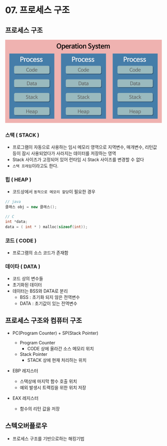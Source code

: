 # 07. 프로세스 구조

## 프로세스 구조

![운영체제의 프로세스 구조](./img/프로세스구조.png)

### 스택 ( STACK )

* 프로그램이 자동으로 사용하는 임시 메모리 영역으로 지역변수, 매개변수, 리턴값 등이 잠시 사용되었다가 사라지는 데이터를 저장하는 영역
* Stack 사이즈가 고정되어 있어 런타임 시 Stack 사이즈를 변경할 수 없다
* `스택 프레임`이라고도 한다.

### 힙 ( HEAP )

* 코드상에서 `동적으로 메모리 할당`이 필요한 경우

```java
// java
클래스 obj = new 클래스();
```

```C
// C
int *data;
data = ( int * ) malloc(sizeof(int));
```

### 코드 ( CODE )

* 프로그램의 소스 코드가 존재함

### 데이타 ( DATA )

* 코드 상의 변수들
* 초기화된 데이터
* 데이터는 BSS와 DATA로 분리
  * BSS : 초기화 되지 않은 전역변수
  * DATA : 초기값이 있는 전역변수

## 프로세스 구조와 컴퓨터 구조

* PC(Program Counter) + SP(Stack Pointer)
  * Program Counter
    * CODE 상에 올라간 소스 메모리 위치
  * Stack Pointer
    * STACK 상에 현재 처리하는 위치

* EBP 레지스터
  * 스택상에 마지막 함수 호출 위치
  * 예외 발생시 트랙킹을 위한 위치 저장

* EAX 레지스터
  * 함수의 리턴 값을 저장

## 스텍오버플로우

* 프로세스 구조를 기반으로하는 해킹기법